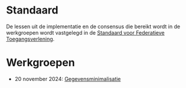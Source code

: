 # Standaard

De lessen uit de implementatie en de consensus die bereikt wordt in de werkgroepen wordt vastgelegd in de [Standaard voor Federatieve Toegangsverlening](https://ftv-standaard-2f223b.gitlab.io/).

# Werkgroepen

- 20 november 2024: [Gegevensminimalisatie](/docs/2.resultaten/7.standaard/1.werkgroepen/gegevensminimalisatie)